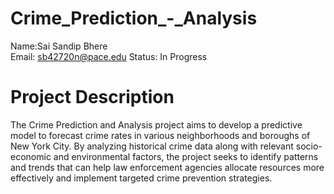# Crime_Prediction_-_Analysis

Name:Sai Sandip Bhere<br>
Email: sb42720n@pace.edu
Status: In Progress

# Project Description

The Crime Prediction and Analysis project aims to develop a predictive model to forecast crime rates in various neighborhoods and boroughs of New York City. By analyzing historical crime data along with relevant socio-economic and environmental factors, the project seeks to identify patterns and trends that can help law enforcement agencies allocate resources more effectively and implement targeted crime prevention strategies.

#


